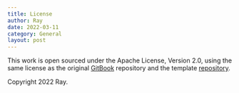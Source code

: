 ```yaml
---
title: License
author: Ray
date: 2022-03-11
category: General
layout: post
---
```


This work is open sourced under the Apache License, Version 2.0, using the
same license as the original [GitBook](https://github.com/GitbookIO/gitbook) repository and the template [repository](https://github.com/sighingnow/jekyll-gitbook).

Copyright 2022 Ray.
